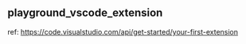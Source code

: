 ## playground_vscode_extension

ref: https://code.visualstudio.com/api/get-started/your-first-extension

